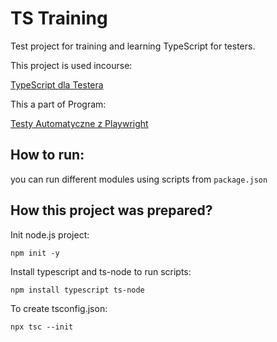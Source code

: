 # TS Training

Test project for training and learning TypeScript for testers.

This project is used incourse:

[TypeScript dla Testera](https://jaktestowac.pl/course/typescript-dla-testera/)

This a part of Program:

[Testy Automatyczne z Playwright](https://jaktestowac.pl/playwright/)

## How to run:

you can run different modules using scripts from `package.json`

## How this project was prepared?

Init node.js project:

```
npm init -y
```

Install typescript and ts-node to run scripts:

```
npm install typescript ts-node
```

To create tsconfig.json:

```
npx tsc --init
```
